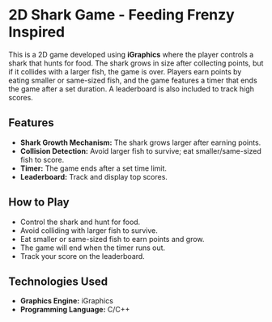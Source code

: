 # 2D Shark Game - Feeding Frenzy Inspired

This is a 2D game developed using **iGraphics** where the player controls a shark that hunts for food. The shark grows in size after collecting points, but if it collides with a larger fish, the game is over. Players earn points by eating smaller or same-sized fish, and the game features a timer that ends the game after a set duration. A leaderboard is also included to track high scores.

## Features

- **Shark Growth Mechanism:** The shark grows larger after earning points.
- **Collision Detection:** Avoid larger fish to survive; eat smaller/same-sized fish to score.
- **Timer:** The game ends after a set time limit.
- **Leaderboard:** Track and display top scores.

## How to Play

- Control the shark and hunt for food.
- Avoid colliding with larger fish to survive.
- Eat smaller or same-sized fish to earn points and grow.
- The game will end when the timer runs out.
- Track your score on the leaderboard.

## Technologies Used

- **Graphics Engine:** iGraphics
- **Programming Language:** C/C++
